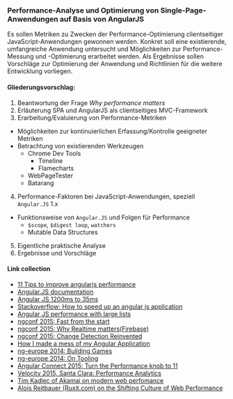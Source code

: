 
### Performance-Analyse und Optimierung von Single-Page-Anwendungen auf Basis von AngularJS

>
  Es sollen Metriken zu Zwecken der Performance-Optimierung  clientseitiger
  JavaScript-Anwendungen gewonnen werden. Konkret soll eine existierende,
  umfangreiche   Anwendung untersucht und Möglichkeiten zur Performance-Messung
  und -Optimierung erarbeitet werden. Als Ergebnisse sollen Vorschläge
  zur Optimierung der Anwendung und Richtlinien für die weitere Entwicklung
  vorliegen.

#### Gliederungsvorschlag:

1. Beantwortung der Frage *Why performance matters*
2. Erläuterung SPA und AngularJS als clientseitiges MVC-Framework
3. Erarbeitung/Evaluierung von Performance-Metriken
  - Möglichkeiten zur kontinuierlichen Erfassung/Kontrolle geeigneter Metriken
  - Betrachtung von existierenden Werkzeugen
    - Chrome Dev Tools
      - Timeline
      - Flamecharts
    - WebPageTester
    - Batarang
4. Performance-Faktoren bei JavaScript-Anwendungen, speziell `Angular.JS` 1.x
  - Funktionsweise von `Angular.JS` und Folgen für Performance
    - `$scope`, `$digest loop`, `watchers`
    - Mutable Data Structures
5. Eigentliche praktische Analyse
6. Ergebnisse und Vorschläge


  #### Link collection
- [11 Tips to improve angularjs performance](http://www.alexkras.com/11-tips-to-improve-angularjs-performance/)
- [Angular.JS documentation](https://docs.angularjs.org/guide/production)
- [Angular JS 1200ms to 35ms](http://blog.scalyr.com/2013/10/angularjs-1200ms-to-35ms/)  
- [Stackoverflow: How to speed up an angular js application](http://stackoverflow.com/questions/15643467/how-to-speed-up-an-angularjs-application)
- [Angular JS performance with large lists](http://tech.small-improvements.com/2013/09/10/angularjs-performance-with-large-lists/)
- [ngconf 2015: Fast from the start](https://www.youtube.com/watch?v=x1PJn5qMUT4&list=PLOETEcp3DkCoNnlhE-7fovYvqwVPrRiY7&index=5)
- [ngconf 2015: Why Realtime matters(Firebase)](https://www.youtube.com/watch?v=4nD5fjpIesk&list=PLOETEcp3DkCoNnlhE-7fovYvqwVPrRiY7&index=12)
- [ngconf 2015: Change Detection Reinvented](https://www.youtube.com/watch?v=jvKGQSFQf10&index=29&list=PLOETEcp3DkCoNnlhE-7fovYvqwVPrRiY7)
- [How I made a mess of my Angular Application](https://www.youtube.com/watch?v=n8JdXkKhDyU)
- [ng-europe 2014: Building Games](https://www.youtube.com/watch?v=8giyBgNhfkU&list=PLhc_bKwZngxW_ZlY0NkaGkvKpiA_pzcZ-&index=14)
- [ng-europe 2014: On Tooling](https://www.youtube.com/watch?v=x8IWsjoCy-M&index=15&list=PLhc_bKwZngxW_ZlY0NkaGkvKpiA_pzcZ-)
- [Angular Connect 2015: Turn the Performance knob to 11](https://www.youtube.com/watch?v=gxZE8SqC7as)
- [Velocity 2015, Santa Clara: Performance Analytics](https://www.youtube.com/watch?v=JGVtTRPbZQg&index=15&list=PL055Epbe6d5Y86GSg3nhUH3o_v62FGpCI)
- [Tim Kadlec of Akamai on modern web perfomance](https://www.youtube.com/watch?v=V8m-BV5VdRM&list=PL055Epbe6d5Y86GSg3nhUH3o_v62FGpCI&index=23)
- [Alois Reitbauer (Ruxit.com) on the Shifting Culture of Web Performance](https://www.youtube.com/watch?v=cgZmZ1vsNig&index=29&list=PL055Epbe6d5Y86GSg3nhUH3o_v62FGpCI)
